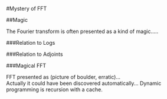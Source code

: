 #Mystery of FFT

##Magic

The Fourier transform is often presented as a kind of magic.....

###Relation to Logs

###Relation to Adjoints

###Magical FFT

FFT presented as (picture of boulder, erratic)...  
Actually it could have been discovered automatically...  Dynamic programming is recursion with a cache.

